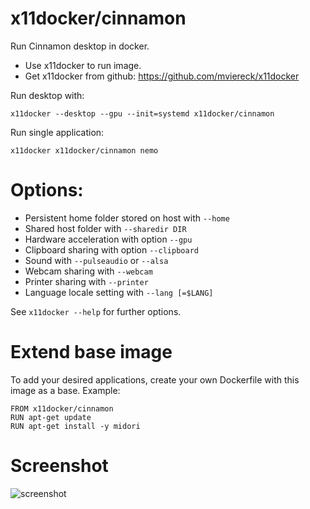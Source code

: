 # x11docker/cinnamon

Run Cinnamon desktop in docker. 
 - Use x11docker to run image. 
 - Get x11docker from github: https://github.com/mviereck/x11docker 

Run desktop with:
```
x11docker --desktop --gpu --init=systemd x11docker/cinnamon
```
Run single application:
```
x11docker x11docker/cinnamon nemo
```

# Options:
 - Persistent home folder stored on host with   `--home`
 - Shared host folder with                      `--sharedir DIR`
 - Hardware acceleration with option            `--gpu`
 - Clipboard sharing with option                `--clipboard`
 - Sound with                                   `--pulseaudio` or `--alsa`
 - Webcam sharing with                          `--webcam`
 - Printer sharing with                         `--printer`
 - Language locale setting with                 `--lang [=$LANG]`

See `x11docker --help` for further options.

# Extend base image
To add your desired applications, create your own Dockerfile with this image as a base. Example:
```
FROM x11docker/cinnamon
RUN apt-get update
RUN apt-get install -y midori
```

# Screenshot
![screenshot](https://raw.githubusercontent.com/mviereck/x11docker/screenshots/screenshot-cinnamon.png "Cinnamon desktop")
 
